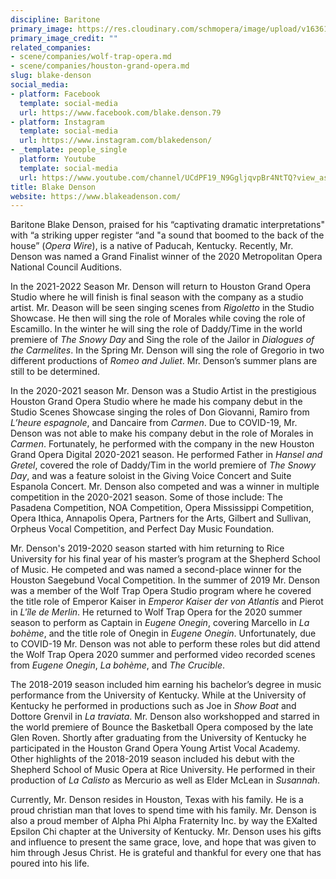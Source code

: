 ```yaml
---
discipline: Baritone
primary_image: https://res.cloudinary.com/schmopera/image/upload/v1636121538/media/2021/11/BlakeDenson_ipcsw5.jpg
primary_image_credit: ""
related_companies:
- scene/companies/wolf-trap-opera.md
- scene/companies/houston-grand-opera.md
slug: blake-denson
social_media:
- platform: Facebook
  template: social-media
  url: https://www.facebook.com/blake.denson.79
- platform: Instagram
  template: social-media
  url: https://www.instagram.com/blakedenson/
- _template: people_single
  platform: Youtube
  template: social-media
  url: https://www.youtube.com/channel/UCdPF19_N9GgljqvpBr4NtTQ?view_as=subscriber
title: Blake Denson
website: https://www.blakeadenson.com/
---
```

Baritone Blake Denson, praised for his “captivating dramatic interpretations" with “a striking upper register “and "a sound that boomed to the back of the house” (_Opera Wire_), is a native of Paducah, Kentucky. Recently, Mr. Denson was named a Grand Finalist winner of the 2020 Metropolitan Opera National Council Auditions. 

In the 2021-2022 Season Mr. Denson will return to Houston Grand Opera Studio where he will finish is final season with the company as a studio artist. Mr. Deason will be seen singing scenes from _Rigoletto_ in the Studio Showcase. He then will sing the role of Morales while coving the role of Escamillo. In the winter he will sing the role of Daddy/Time in the world premiere of _The Snowy Day_ and Sing the role of the Jailor in _Dialogues of the Carmelites_. In the Spring Mr. Denson will sing the role of Gregorio in two different productions of _Romeo and Juliet_. Mr. Denson’s summer plans are still to be determined.

In the 2020-2021 season Mr. Denson was a Studio Artist in the prestigious Houston Grand Opera Studio where he made his company debut in the Studio Scenes Showcase singing the roles of Don Giovanni, Ramiro from _L’heure espagnole_, and Dancaire from _Carmen_. Due to COVID-19, Mr. Denson was not able to make his company debut in the role of Morales in _Carmen_. Fortunately, he performed with the company in the new Houston Grand Opera Digital 2020-2021 season. He performed Father in _Hansel and Gretel_, covered the role of Daddy/Tim in the world premiere of _The Snowy Day_, and was a feature soloist in the Giving Voice Concert and Suite Espanola Concert. Mr. Denson also competed and was a winner in multiple competition in the 2020-2021 season. Some of those include: The Pasadena Competition, NOA Competition, Opera Mississippi Competition, Opera Ithica, Annapolis Opera, Partners for the Arts, Gilbert and Sullivan, Orpheus Vocal Competition, and Perfect Day Music Foundation.

Mr. Denson's 2019-2020 season started with him returning to Rice University for his final year of his master’s program at the Shepherd School of Music. He competed and was named a second-place winner for the Houston Saegebund Vocal Competition. In the summer of 2019 Mr. Denson was a member of the Wolf Trap Opera Studio program where he covered the title role of Emperor Kaiser in _Emperor Kaiser der von Atlantis_ and Pierot in _L'île de Merlin_. He returned to Wolf Trap Opera for the 2020 summer season to perform as Captain in _Eugene Onegin_, covering Marcello in _La bohème_, and the title role of Onegin in _Eugene Onegin_. Unfortunately, due to COVID-19 Mr. Denson was not able to perform these roles but did attend the Wolf Trap Opera 2020 summer and performed video recorded scenes from _Eugene Onegin_, _La bohème_, and _The Crucible_.

The 2018-2019 season included him earning his bachelor’s degree in music performance from the University of Kentucky. While at the University of Kentucky he performed in productions such as Joe in _Show Boat_ and Dottore Grenvil in _La traviata_. Mr. Denson also workshopped and starred in the world premiere of Bounce the Basketball Opera composed by the late Glen Roven. Shortly after graduating from the University of Kentucky he participated in the Houston Grand Opera Young Artist Vocal Academy. Other highlights of the 2018-2019 season included his debut with the Shepherd School of Music Opera at Rice University. He performed in their production of _La Calisto_ as Mercurio as well as Elder McLean in _Susannah_. 

Currently, Mr. Denson resides in Houston, Texas with his family. He is a proud christian man that loves to spend time with his family. Mr. Denson is also a proud member of Alpha Phi Alpha Fraternity Inc. by way the EXalted Epsilon Chi chapter at the University of Kentucky. Mr. Denson uses his gifts and influence to present the same grace, love, and hope that was given to him through Jesus Christ. He is grateful and thankful for every one that has poured into his life.